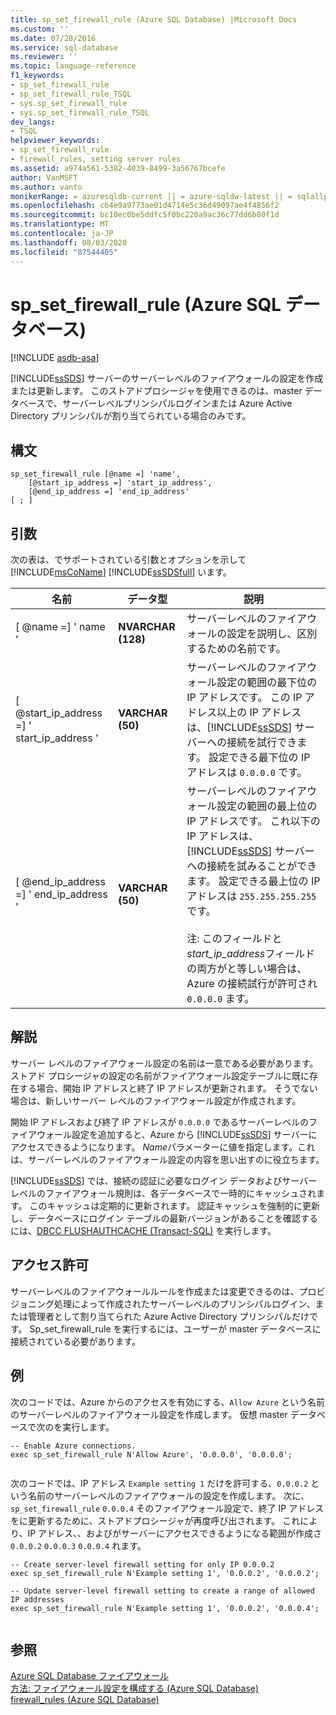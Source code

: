 ```yaml
---
title: sp_set_firewall_rule (Azure SQL Database) |Microsoft Docs
ms.custom: ''
ms.date: 07/28/2016
ms.service: sql-database
ms.reviewer: ''
ms.topic: language-reference
f1_keywords:
- sp_set_firewall_rule
- sp_set_firewall_rule_TSQL
- sys.sp_set_firewall_rule
- sys.sp_set_firewall_rule_TSQL
dev_langs:
- TSQL
helpviewer_keywords:
- sp_set_firewall_rule
- firewall_rules, setting server rules
ms.assetid: a974a561-5382-4039-8499-3a56767bcefe
author: VanMSFT
ms.author: vanto
monikerRange: = azuresqldb-current || = azure-sqldw-latest || = sqlallproducts-allversions
ms.openlocfilehash: c64e9a9773ae01d4714e5c36d49097ae4f4856f2
ms.sourcegitcommit: bc10ec0be5ddfc5f0bc220a9ac36c77dd6b80f1d
ms.translationtype: MT
ms.contentlocale: ja-JP
ms.lasthandoff: 08/03/2020
ms.locfileid: "87544405"
---
```

# <a name="sp_set_firewall_rule-azure-sql-database"></a>sp_set_firewall_rule (Azure SQL データベース)
[!INCLUDE [asdb-asa](../../includes/applies-to-version/asdb-asa.md)]

  [!INCLUDE[ssSDS](../../includes/sssds-md.md)] サーバーのサーバーレベルのファイアウォールの設定を作成または更新します。 このストアドプロシージャを使用できるのは、master データベースで、サーバーレベルプリンシパルログインまたは Azure Active Directory プリンシパルが割り当てられている場合のみです。  
  
  
## <a name="syntax"></a>構文  
  
```
sp_set_firewall_rule [@name =] 'name', 
    [@start_ip_address =] 'start_ip_address', 
    [@end_ip_address =] 'end_ip_address'
[ ; ]  
```  
  
## <a name="arguments"></a>引数  
 次の表は、でサポートされている引数とオプションを示して [!INCLUDE[msCoName](../../includes/msconame-md.md)] [!INCLUDE[ssSDSfull](../../includes/sssdsfull-md.md)] います。  
  
|名前|データ型|説明|  
|----------|--------------|-----------------|  
|[ @name =] ' name '|**NVARCHAR (128)**|サーバーレベルのファイアウォールの設定を説明し、区別するための名前です。|  
|[ @start_ip_address =] ' start_ip_address '|**VARCHAR (50)**|サーバーレベルのファイアウォール設定の範囲の最下位の IP アドレスです。 この IP アドレス以上の IP アドレスは、[!INCLUDE[ssSDS](../../includes/sssds-md.md)] サーバーへの接続を試行できます。 設定できる最下位の IP アドレスは `0.0.0.0` です。|  
|[ @end_ip_address =] ' end_ip_address '|**VARCHAR (50)**|サーバーレベルのファイアウォール設定の範囲の最上位の IP アドレスです。 これ以下の IP アドレスは、[!INCLUDE[ssSDS](../../includes/sssds-md.md)] サーバーへの接続を試みることができます。 設定できる最上位の IP アドレスは `255.255.255.255` です。<br /><br /> 注: このフィールドと*start_ip_address*フィールドの両方がと等しい場合は、Azure の接続試行が許可され `0.0.0.0` ます。|  
  
## <a name="remarks"></a>解説  
 サーバー レベルのファイアウォール設定の名前は一意である必要があります。 ストアド プロシージャの設定の名前がファイアウォール設定テーブルに既に存在する場合、開始 IP アドレスと終了 IP アドレスが更新されます。 そうでない場合は、新しいサーバー レベルのファイアウォール設定が作成されます。  
  
 開始 IP アドレスおよび終了 IP アドレスが `0.0.0.0` であるサーバーレベルのファイアウォール設定を追加すると、Azure から [!INCLUDE[ssSDS](../../includes/sssds-md.md)] サーバーにアクセスできるようになります。 *Name*パラメーターに値を指定します。これは、サーバーレベルのファイアウォール設定の内容を思い出すのに役立ちます。  
  
 [!INCLUDE[ssSDS](../../includes/sssds-md.md)] では、接続の認証に必要なログイン データおよびサーバー レベルのファイアウォール規則は、各データベースで一時的にキャッシュされます。 このキャッシュは定期的に更新されます。 認証キャッシュを強制的に更新し、データベースにログイン テーブルの最新バージョンがあることを確認するには、[DBCC FLUSHAUTHCACHE &#40;Transact-SQL&#41;](../../t-sql/database-console-commands/dbcc-flushauthcache-transact-sql.md) を実行します。  
  
## <a name="permissions"></a>アクセス許可  
 サーバーレベルのファイアウォールルールを作成または変更できるのは、プロビジョニング処理によって作成されたサーバーレベルのプリンシパルログイン、または管理者として割り当てられた Azure Active Directory プリンシパルだけです。 Sp_set_firewall_rule を実行するには、ユーザーが master データベースに接続されている必要があります。  
  
## <a name="examples"></a>例  
 次のコードでは、Azure からのアクセスを有効にする、`Allow Azure` という名前のサーバーレベルのファイアウォール設定を作成します。 仮想 master データベースで次のを実行します。  
  
```  
-- Enable Azure connections.  
exec sp_set_firewall_rule N'Allow Azure', '0.0.0.0', '0.0.0.0';  
  
```  
  
 次のコードでは、IP アドレス `Example setting 1` だけを許可する、`0.0.0.2` という名前のサーバーレベルのファイアウォールの設定を作成します。 次に、 `sp_set_firewall_rule` `0.0.0.4` そのファイアウォール設定で、終了 IP アドレスをに更新するために、ストアドプロシージャが再度呼び出されます。 これにより、IP アドレス、、およびがサーバーにアクセスできるようになる範囲が作成さ `0.0.0.2` `0.0.0.3` `0.0.0.4` れます。  
  
```  
-- Create server-level firewall setting for only IP 0.0.0.2  
exec sp_set_firewall_rule N'Example setting 1', '0.0.0.2', '0.0.0.2';  
  
-- Update server-level firewall setting to create a range of allowed IP addresses
exec sp_set_firewall_rule N'Example setting 1', '0.0.0.2', '0.0.0.4';  
  
```  
  
## <a name="see-also"></a>参照  
 [Azure SQL Database ファイアウォール](https://azure.microsoft.com/documentation/articles/sql-database-firewall-configure/)   
 [方法: ファイアウォール設定を構成する (Azure SQL Database)](https://azure.microsoft.com/documentation/articles/sql-database-configure-firewall-settings/)   
 [firewall_rules &#40;Azure SQL Database&#41;](../../relational-databases/system-catalog-views/sys-firewall-rules-azure-sql-database.md)
